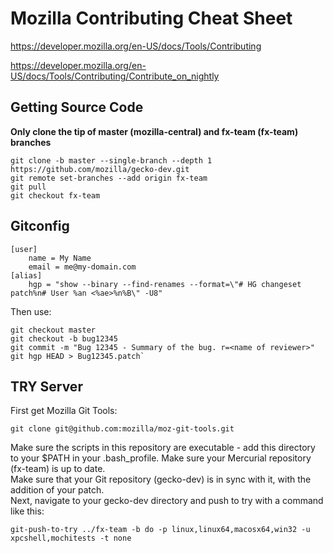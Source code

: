 # Mozilla Contributing Cheat Sheet

https://developer.mozilla.org/en-US/docs/Tools/Contributing

https://developer.mozilla.org/en-US/docs/Tools/Contributing/Contribute_on_nightly

## Getting Source Code 
**Only clone the tip of master (mozilla-central) and fx-team (fx-team) branches**
```
git clone -b master --single-branch --depth 1 https://github.com/mozilla/gecko-dev.git
git remote set-branches --add origin fx-team
git pull
git checkout fx-team
```

## Gitconfig
```
[user]
    name = My Name
    email = me@my-domain.com
[alias]
	hgp = "show --binary --find-renames --format=\"# HG changeset patch%n# User %an <%ae>%n%B\" -U8"
```
Then use:
```
git checkout master
git checkout -b bug12345
git commit -m "Bug 12345 - Summary of the bug. r=<name of reviewer>"
git hgp HEAD > Bug12345.patch`
```

## TRY Server
First get Mozilla Git Tools:
```
git clone git@github.com:mozilla/moz-git-tools.git
```
Make sure the scripts in this repository are executable - add this directory to your $PATH in your .bash_profile.  Make sure your Mercurial repository (fx-team) is up to date.  
Make sure that your Git repository (gecko-dev) is in sync with it, with the addition of your patch.  
Next, navigate to your gecko-dev directory and push to try with a command like this:
```
git-push-to-try ../fx-team -b do -p linux,linux64,macosx64,win32 -u xpcshell,mochitests -t none
```